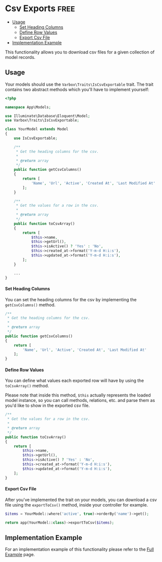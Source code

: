 <h1>Csv Exports <small class="free">FREE</small></h1>

- [Usage](#usage)
    - [Set Heading Columns](#set-heading-columns)
    - [Define Row Values](#define-row-values)
    - [Export Csv File](#export-csv-file)
- [Implementation Example](#implementation-example)

<p id="first-p">
This functionality allows you to download csv files for a given collection of model records.
</p>

<a name="usage"></a>
## Usage

Your models should use the `Varbox\Traits\IsCsvExportable` trait. 
The trait contains two abstract methods which you'll have to implement yourself:

```php
<?php

namespace App\Models;

use Illuminate\Database\Eloquent\Model;
use Varbox\Traits\IsCsvExportable;

class YourModel extends Model
{
    use IsCsvExportable;

    /**
     * Get the heading columns for the csv.
     *
     * @return array
     */
    public function getCsvColumns()
    {
        return [
            'Name', 'Url', 'Active', 'Created At', 'Last Modified At'
        ];
    }

    /**
     * Get the values for a row in the csv.
     *
     * @return array
     */
    public function toCsvArray()
    {
        return [
            $this->name,
            $this->getUrl(),
            $this->isActive() ? 'Yes' : 'No',
            $this->created_at->format('Y-m-d H:i:s'),
            $this->updated_at->format('Y-m-d H:i:s'),
        ];
    }

    ...
}
```

<a name="set-heading-columns"></a>
#### Set Heading Columns

You can set the heading columns for the csv by implementing the `getCsvColumns()` method.

```php
/**
 * Get the heading columns for the csv.
 *
 * @return array
 */
public function getCsvColumns()
{
    return [
        'Name', 'Url', 'Active', 'Created At', 'Last Modified At'
    ];
}
```

<a name="define-row-values"></a>
#### Define Row Values

You can define what values each exported row will have by using the `toCsvArray()` method.

Please note that inside this method, `$this` actually represents the loaded model instance, so you can call methods, relations, etc. and parse them as you'd  like to show in the exported csv file.

```php
/**
 * Get the values for a row in the csv.
 *
 * @return array
 */
public function toCsvArray()
{
    return [
        $this->name,
        $this->getUrl(),
        $this->isActive() ? 'Yes' : 'No',
        $this->created_at->format('Y-m-d H:i:s'),
        $this->updated_at->format('Y-m-d H:i:s'),
    ];
}
```

<a name="export-csv-file"></a>
#### Export Csv File

After you've implemented the trait on your models, you can download a csv file using the `exportToCsv()` method, inside your controller for example.

```php
$items = YourModel::where('active', true)->orderBy('name')->get();

return app(YourModel::class)->exportToCsv($items);
```

<a name="implementation-example"></a>
## Implementation Example

For an implementation example of this functionality please refer to the [Full Example](/docs/{{version}}/full-example#csv-exports) page.
